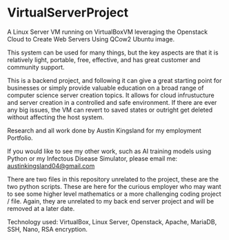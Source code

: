# VirtualServerProject
A Linux Server VM running on VirtualBoxVM leveraging the Openstack Cloud to Create Web Servers Using QCow2 Ubuntu image. 

This system can be used for many things, but the key aspects are that it is relatively light, portable, free, effective, and has great customer and community support.

This is a backend project, and following it can give a great starting point for businesses or simply provide valuable education on a broad range of computer science server creation topics. It allows for cloud infrustucture and server creation in a controlled and safe environment. If there are ever any big issues, the VM can revert to saved states or outright get deleted without affecting the host system. 

Research and all work done by Austin Kingsland for my employment Portfolio.

If you would like to see my other work, such as AI training models using Python or my Infectous Disease Simulator, please email me: austinkingsland04@gmail.com

There are two files in this repository unrelated to the project, these are the two python scripts. These are here for the curious employer who may want to see some higher level mathematics or a more challenging coding project / file. Again, they are unrelated to my back end server project and will be removed at a later date.

Technology used: VirtualBox, Linux Server, Openstack, Apache, MariaDB, SSH, Nano, RSA encryption.
